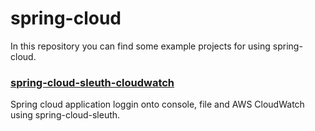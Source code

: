 # spring-cloud
In this repository you can find some example projects for using spring-cloud.


### [spring-cloud-sleuth-cloudwatch](https://github.com/pgrabarczyk/spring-cloud/tree/master/spring-cloud-sleuth-cloudwatch)
Spring cloud application loggin onto console, file and AWS CloudWatch using spring-cloud-sleuth.

